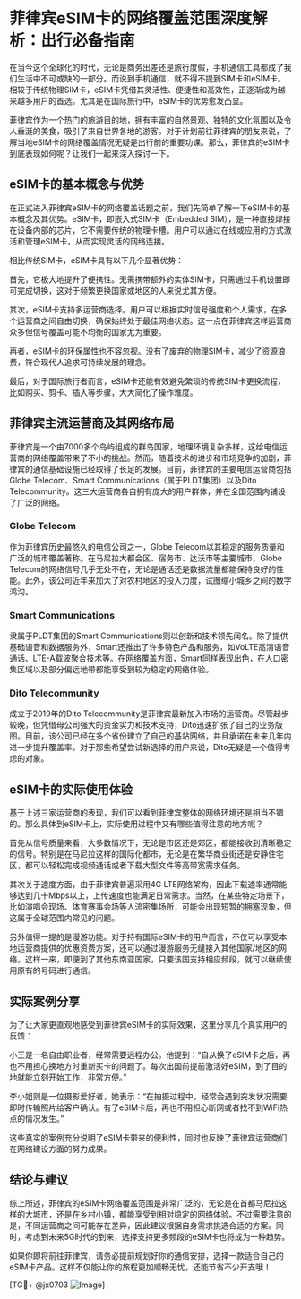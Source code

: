 # 菲律宾eSIM卡的网络覆盖范围深度解析：出行必备指南

在当今这个全球化的时代，无论是商务出差还是旅行度假，手机通信工具都成了我们生活中不可或缺的一部分。而说到手机通信，就不得不提到SIM卡和eSIM卡。相较于传统物理SIM卡，eSIM卡凭借其灵活性、便捷性和高效性，正逐渐成为越来越多用户的首选。尤其是在国际旅行中，eSIM卡的优势愈发凸显。

菲律宾作为一个热门的旅游目的地，拥有丰富的自然景观、独特的文化氛围以及令人垂涎的美食，吸引了来自世界各地的游客。对于计划前往菲律宾的朋友来说，了解当地eSIM卡的网络覆盖情况无疑是出行前的重要功课。那么，菲律宾的eSIM卡到底表现如何呢？让我们一起来深入探讨一下。

## eSIM卡的基本概念与优势

在正式进入菲律宾eSIM卡的网络覆盖话题之前，我们先简单了解一下eSIM卡的基本概念及其优势。eSIM卡，即嵌入式SIM卡（Embedded SIM），是一种直接焊接在设备内部的芯片，它不需要传统的物理卡槽。用户可以通过在线或应用的方式激活和管理eSIM卡，从而实现灵活的网络连接。

相比传统SIM卡，eSIM卡具有以下几个显著优势：

首先，它极大地提升了便携性。无需携带额外的实体SIM卡，只需通过手机设置即可完成切换，这对于频繁更换国家或地区的人来说尤其方便。

其次，eSIM卡支持多运营商选择。用户可以根据实时信号强度和个人需求，在多个运营商之间自由切换，确保始终处于最佳网络状态。这一点在菲律宾这样运营商众多但信号覆盖可能不均衡的国家尤为重要。

再者，eSIM卡的环保属性也不容忽视。没有了废弃的物理SIM卡，减少了资源浪费，符合现代人追求可持续发展的理念。

最后，对于国际旅行者而言，eSIM卡还能有效避免繁琐的传统SIM卡更换流程，比如购买、剪卡、插入等步骤，大大简化了操作难度。

## 菲律宾主流运营商及其网络布局

菲律宾是一个由7000多个岛屿组成的群岛国家，地理环境复杂多样，这给电信运营商的网络覆盖带来了不小的挑战。然而，随着技术的进步和市场竞争的加剧，菲律宾的通信基础设施已经取得了长足的发展。目前，菲律宾的主要电信运营商包括Globe Telecom、Smart Communications（属于PLDT集团）以及Dito Telecommunity。这三大运营商各自拥有庞大的用户群体，并在全国范围内铺设了广泛的网络。

### Globe Telecom

作为菲律宾历史最悠久的电信公司之一，Globe Telecom以其稳定的服务质量和广泛的城市覆盖著称。在马尼拉大都会区、宿务市、达沃市等主要城市，Globe Telecom的网络信号几乎无处不在，无论是通话还是数据流量都能保持良好的性能。此外，该公司近年来加大了对农村地区的投入力度，试图缩小城乡之间的数字鸿沟。

### Smart Communications

隶属于PLDT集团的Smart Communications则以创新和技术领先闻名。除了提供基础语音和数据服务外，Smart还推出了许多特色产品和服务，如VoLTE高清语音通话、LTE-A载波聚合技术等。在网络覆盖方面，Smart同样表现出色，在人口密集区域以及部分偏远地带都能享受到较为稳定的网络体验。

### Dito Telecommunity

成立于2019年的Dito Telecommunity是菲律宾最新加入市场的运营商。尽管起步较晚，但凭借母公司强大的资金实力和技术支持，Dito迅速扩张了自己的业务版图。目前，该公司已经在多个省份建立了自己的基站网络，并且承诺在未来几年内进一步提升覆盖率。对于那些希望尝试新选择的用户来说，Dito无疑是一个值得考虑的对象。

## eSIM卡的实际使用体验

基于上述三家运营商的表现，我们可以看到菲律宾整体的网络环境还是相当不错的。那么具体到eSIM卡上，实际使用过程中又有哪些值得注意的地方呢？

首先从信号质量来看，大多数情况下，无论是市区还是郊区，都能接收到清晰稳定的信号。特别是在马尼拉这样的国际化都市，无论是在繁华商业街还是安静住宅区，都可以轻松完成视频通话或者下载大型文件等高带宽需求任务。

其次关于速度方面，由于菲律宾普遍采用4G LTE网络架构，因此下载速率通常能够达到几十Mbps以上，上传速度也能满足日常需求。当然，在某些特定场景下，比如演唱会现场、体育赛事会场等人流密集场所，可能会出现短暂的拥塞现象，但这属于全球范围内常见的问题。

另外值得一提的是漫游功能。对于持有国际eSIM卡的用户而言，不仅可以享受本地运营商提供的优惠资费方案，还可以通过漫游服务无缝接入其他国家/地区的网络。这样一来，即便到了其他东南亚国家，只要该国支持相应频段，就可以继续使用原有的号码进行通信。

## 实际案例分享

为了让大家更直观地感受到菲律宾eSIM卡的实际效果，这里分享几个真实用户的反馈：

小王是一名自由职业者，经常需要远程办公。他提到：“自从换了eSIM卡之后，再也不用担心换地方时重新买卡的问题了。每次出国前提前激活好eSIM，到了目的地就能立刻开始工作，非常方便。”

李小姐则是一位摄影爱好者，她表示：“在拍摄过程中，经常会遇到突发状况需要即时传输照片给客户确认。有了eSIM卡后，再也不用担心断网或者找不到WiFi热点的情况发生。”

这些真实的案例充分说明了eSIM卡带来的便利性，同时也反映了菲律宾运营商们在网络建设方面的努力成果。

## 结论与建议

综上所述，菲律宾的eSIM卡网络覆盖范围是非常广泛的，无论是在首都马尼拉这样的大城市，还是在乡村小镇，都能享受到相对稳定的网络体验。不过需要注意的是，不同运营商之间可能存在差异，因此建议根据自身需求挑选合适的方案。同时，考虑到未来5G时代的到来，选择支持更多频段的eSIM卡也将成为一种趋势。

如果你即将前往菲律宾，请务必提前规划好你的通信安排，选择一款适合自己的eSIM卡产品。这样不仅能让你的旅程更加顺畅无忧，还能节省不少开支哦！

[TG💪+ @jx0703 ![Image](https://github.com/user-attachments/assets/dbca1d08-cadb-493c-b0ec-ad6f7a83f270)]